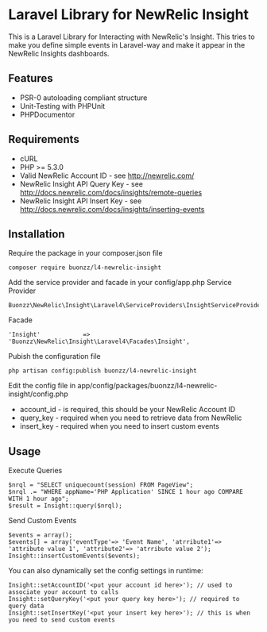 Laravel Library for NewRelic Insight
===================================

This is a Laravel Library for Interacting with NewRelic's Insight. This tries to make you define simple events in Laravel-way and make 
it appear in the NewRelic Insights dashboards.

Features
--------

* PSR-0 autoloading compliant structure
* Unit-Testing with PHPUnit
* PHPDocumentor


Requirements
------------

* cURL
* PHP >= 5.3.0
* Valid NewRelic Account ID - see http://newrelic.com/
* NewRelic Insight API Query Key - see http://docs.newrelic.com/docs/insights/remote-queries
* NewRelic Insight API Insert Key - see http://docs.newrelic.com/docs/insights/inserting-events

Installation
------------

Require the package in your composer.json file

    composer require buonzz/l4-newrelic-insight
Add the service provider and facade in your config/app.php
Service Provider

    Buonzz\NewRelic\Insight\Laravel4\ServiceProviders\InsightServiceProvider
Facade

    'Insight'            => 'Buonzz\NewRelic\Insight\Laravel4\Facades\Insight',

Pubish the configuration file

    php artisan config:publish buonzz/l4-newrelic-insight
    
Edit the config file in app/config/packages/buonzz/l4-newrelic-insight/config.php

* account_id - is required, this should be your NewRelic Account ID
* query_key - required when you need to retrieve data from NewRelic
* insert_key - required when you need to insert custom events 


Usage
-----

Execute Queries

    $nrql = "SELECT uniquecount(session) FROM PageView";
    $nrql .= "WHERE appName='PHP Application' SINCE 1 hour ago COMPARE WITH 1 hour ago";
    $result = Insight::query($nrql);

Send Custom Events

    $events = array();
    $events[] = array('eventType'=> 'Event Name', 'atrribute1'=> 'attribute value 1', 'attribute2'=> 'atrribute value 2');
    Insight::insertCustomEvents($events);
    
You can also dynamically set the config settings in runtime:

    Insight::setAccountID('<put your account id here>'); // used to associate your account to calls
    Insight::setQueryKey('<put your query key here>'); // required to query data
    Insight::setInsertKey('<put your insert key here>'); // this is when you need to send custom events
    

    
        
    

